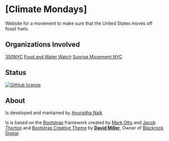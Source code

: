 # [Climate Mondays]

Website for a movement to make sure that the United States moves off fossil fuels.

## Organizations Involved
[350NYC](https://350nyc.org)
[Food and Water Watch](https://www.foodandwaterwatch.org/state/new-york)
[Sunrise Movement NYC](https://twitter.com/sunrisemvmtnyc)

## Status

[![GitHub license](https://img.shields.io/badge/license-MIT-blue.svg)](https://raw.githubusercontent.com/BlackrockDigital/startbootstrap-creative/master/LICENSE)




## About

Is developed and mantained by [Anuradha Naik](http://bit.do/AnuradhaNaik)


Is is based on the [Bootstrap](http://getbootstrap.com/) framework created by [Mark Otto](https://twitter.com/mdo) and [Jacob Thorton](https://twitter.com/fat) and [Bootstrap Creative Theme](https://startbootstrap.com/template-overviews/creative/)  by **[David Miller](http://davidmiller.io/)**, Owner of [Blackrock Digital](http://blackrockdigital.io/).

